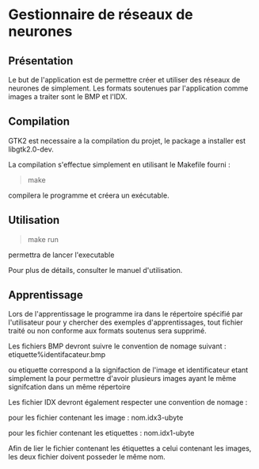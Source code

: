 # Gestionnaire de réseaux de neurones

## Présentation
Le but de l'application est de permettre créer et utiliser des réseaux de neurones de simplement. Les formats soutenues par l'application comme images a traiter sont le BMP et l'IDX.   

## Compilation
GTK2 est necessaire a la compilation du projet, le package a installer est libgtk2.0-dev.   
   
La compilation s'effectue simplement en utilisant le Makefile fourni :   

> make   
   
compilera le programme et créera un exécutable. 

## Utilisation
> make run  
   
permettra de lancer l'executable  
   
Pour plus de détails, consulter le manuel d'utilisation.  

## Apprentissage
Lors de l'apprentissage le programme ira dans le répertoire spécifié par l'utilisateur pour y chercher des exemples d'apprentissages, tout fichier traité ou non conforme aux formats soutenus sera supprimé.  
   
Les fichiers BMP devront suivre le convention de nomage suivant : etiquette%identifacateur.bmp   
   
ou etiquette correspond a la signifaction de l'image et identificateur etant simplement la pour permettre d'avoir plusieurs images ayant le même signifcation dans un même répertoire   
   
Les fichier IDX devront également respecter une convention de nomage :    
   
  pour les fichier contenant les image : nom.idx3-ubyte   
     
  pour les fichier contenant les etiquettes : nom.idx1-ubyte   
     
Afin de lier le fichier contenant les étiquettes a celui contenant les images, les deux fichier doivent posseder le même nom.   

